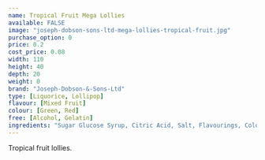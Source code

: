 ```yaml
---
name: Tropical Fruit Mega Lollies
available: FALSE
image: "joseph-dobson-sons-ltd-mega-lollies-tropical-fruit.jpg"
purchase_option: 0
price: 0.2
cost_price: 0.08
width: 110
height: 40
depth: 20
weight: 0
brand: "Joseph-Dobson-&-Sons-Ltd"
type: [Liquorice, Lollipop]
flavour: [Mixed Fruit]
colour: [Green, Red]
free: [Alcohol, Gelatin]
ingredients: "Sugar Glucose Syrup, Citric Acid, Salt, Flavourings, Colours: E102, E129, E142."
---
```

Tropical fruit lollies.